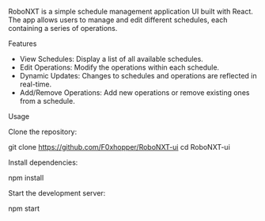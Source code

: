 RoboNXT is a simple schedule management application UI built with React. The app allows users to manage and edit different schedules, each containing a series of operations.

Features

- View Schedules: Display a list of all available schedules.
- Edit Operations: Modify the operations within each schedule.
- Dynamic Updates: Changes to schedules and operations are reflected in real-time.
- Add/Remove Operations: Add new operations or remove existing ones from a schedule.

Usage

Clone the repository:

git clone https://github.com/F0xhopper/RoboNXT-ui
cd RoboNXT-ui

Install dependencies:

npm install

Start the development server:

npm start



